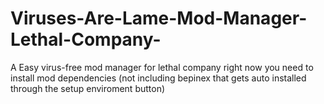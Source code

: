 # Viruses-Are-Lame-Mod-Manager-Lethal-Company-
A Easy virus-free mod manager for lethal company
right now you need to install mod dependencies (not including bepinex that gets auto installed through the setup enviroment button)
